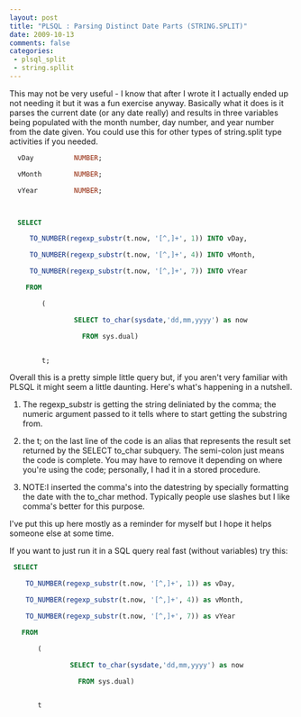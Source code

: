 ```yaml
---
layout: post
title: "PLSQL : Parsing Distinct Date Parts (STRING.SPLIT)"
date: 2009-10-13
comments: false
categories:
 - plsql_split
 - string.spllit
---
```

This may not be very useful - I know that after I wrote it I actually ended up
not needing it but it was a fun exercise anyway. Basically what it does is it
parses the current date (or any date really) and results in three variables
being populated with the month number, day number, and year number from the
date given. You could use this for other types of string.split type activities
if you needed.






```sql
  vDay          NUMBER;

  vMonth        NUMBER;

  vYear         NUMBER;



  SELECT

     TO_NUMBER(regexp_substr(t.now, '[^,]+', 1)) INTO vDay,

     TO_NUMBER(regexp_substr(t.now, '[^,]+', 4)) INTO vMonth,

     TO_NUMBER(regexp_substr(t.now, '[^,]+', 7)) INTO vYear

    FROM

        (

                SELECT to_char(sysdate,'dd,mm,yyyy') as now

                  FROM sys.dual)


        t;


```




Overall this is a pretty simple little query but, if you aren't very familiar with PLSQL it might seem a little daunting.  Here's what's happening in a nutshell.






  1. The regexp_substr is getting the string deliniated by the comma; the numeric argument passed to it tells where to start getting the substring from.



  2. the t; on the last line of the code is an alias that represents the result set returned by the SELECT to_char subquery.  The semi-colon just means the code is complete.  You may have to remove it depending on where you're using the code; personally,  I had it in a stored procedure.



  3. NOTE:I inserted the comma's into the datestring by specially formatting the date with the to_char method.  Typically people use slashes but I like comma's better for this purpose.




I've put this up here mostly as a reminder for myself but I hope it helps someone else at some time.


If you want to just run it in a SQL query real fast (without variables) try this:




```sql
 SELECT

    TO_NUMBER(regexp_substr(t.now, '[^,]+', 1)) as vDay,

    TO_NUMBER(regexp_substr(t.now, '[^,]+', 4)) as vMonth,

    TO_NUMBER(regexp_substr(t.now, '[^,]+', 7)) as vYear

   FROM

       (

               SELECT to_char(sysdate,'dd,mm,yyyy') as now

                 FROM sys.dual)


       t


```






